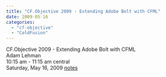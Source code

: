 ```yaml
---
title: "CF.Objective 2009 - Extending Adobe Bolt with CFML"
date: 2009-05-16
categories: 
  - "cf-objective"
  - "ColdFusion"
---
```


CF.Objective 2009 - Extending Adobe Bolt with CFML  
Adam Lehman  
10:15 am - 11:15 am central  
Saturday, May 16, 2009 [notes](http://docs.google.com/Doc?id=dc2sb454_223fzcndrcj)

